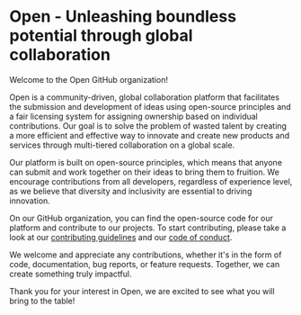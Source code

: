 # Open - Unleashing boundless potential through global collaboration

Welcome to the Open GitHub organization!

Open is a community-driven, global collaboration platform that facilitates the submission and development of ideas using open-source principles and a fair licensing system for assigning ownership based on individual contributions. Our goal is to solve the problem of wasted talent by creating a more efficient and effective way to innovate and create new products and services through multi-tiered collaboration on a global scale.

Our platform is built on open-source principles, which means that anyone can submit and work together on their ideas to bring them to fruition. We encourage contributions from all developers, regardless of experience level, as we believe that diversity and inclusivity are essential to driving innovation.

On our GitHub organization, you can find the open-source code for our platform and contribute to our projects. To start contributing, please take a look at our [contributing guidelines](CONTRIBUTING.md) and our [code of conduct](CODE_OF_CONDUCT.md).

We welcome and appreciate any contributions, whether it's in the form of code, documentation, bug reports, or feature requests. Together, we can create something truly impactful.

Thank you for your interest in Open, we are excited to see what you will bring to the table!

